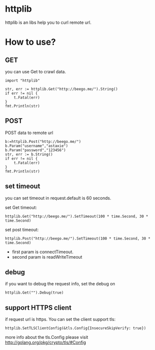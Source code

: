 # httplib
httplib is an libs help you to curl remote url.

# How to use?

## GET
you can use Get to crawl data.

	import "httplib"
	
	str, err := httplib.Get("http://beego.me/").String()
	if err != nil {
		t.Fatal(err)
	}
	fmt.Println(str)
	
## POST
POST data to remote url

	b:=httplib.Post("http://beego.me/")
	b.Param("username","astaxie")
	b.Param("password","123456")
	str, err := b.String()
	if err != nil {
		t.Fatal(err)
	}
	fmt.Println(str)

## set timeout
you can set timeout in request.default is 60 seconds.

set Get timeout:

	httplib.Get("http://beego.me/").SetTimeout(100 * time.Second, 30 * time.Second)
	
set post timeout:	
	
	httplib.Post("http://beego.me/").SetTimeout(100 * time.Second, 30 * time.Second)

- first param is connectTimeout.
- second param is readWriteTimeout

## debug
if you want to debug the request info, set the debug on

	httplib.Get("").Debug(true)
	
## support HTTPS client
if request url is https. You can set the client support tls:

	httplib.SetTLSClientConfig(&tls.Config{InsecureSkipVerify: true})
	
more info about the tls.Config please visit http://golang.org/pkg/crypto/tls/#Config	
		
